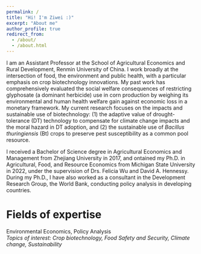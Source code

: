 ```yaml
---
permalink: /
title: "Hi! I'm Ziwei :)"
excerpt: "About me"
author_profile: true
redirect_from: 
  - /about/
  - /about.html
---
```



I am an Assistant Professor at the School of Agricultural Economics and Rural Development, Renmin University of China. I work broadly at the intersection of food, the environment and public health, with a particular emphasis on crop biotechnology innovations. My past work has comprehensively evaluated the social welfare consequences of restricting glyphosate (a dominant herbicide) use in corn production by weighing its environmental and human health welfare gain against economic loss in a monetary framework. My current research focuses on the impacts and sustainable use of biotechnology: (1) the adaptive value of drought-tolerance (DT) technology to compensate for climate change impacts and the moral hazard in DT adoption, and (2) the sustainable use of *Bacillus thuringiensis* (Bt) crops to preserve pest susceptibility as a common pool resource.    

I received a Bachelor of Science degree in Agricultural Economics and Management from Zhejiang University in 2017, and ontained my Ph.D. in Agricultural, Food, and Resource Economics from Michigan State University in 2022, under the supervision of Drs. Felicia Wu and David A. Hennessy. During my Ph.D., I have also worked as a consultant in the Development Research Group, the World Bank, conducting policy analysis in developing countries. 

Fields of expertise 
======
Environmental Economics, Policy Analysis    
*Topics of interest: Crop biotechnology, Food Safety and Security, Climate change, Sustainability*


